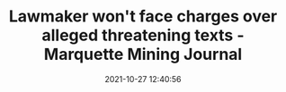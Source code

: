 ---
"title": "Lawmaker won't face charges over alleged threatening texts - Marquette Mining Journal"
"date": "2021-10-27 12:40:56"
"feed_name": "GOOGLENEWSMINING"
"feed_website": "https://news.google.com/search?q=mining%2Bincident&hl=en-US&gl=US&ceid=US:en"
"feed_rss": "https://news.google.com/rss/search?q=mining%2Bincident&hl=en-US&gl=US&ceid=US:en"
"link": "https://www.miningjournal.net/news/2021/10/lawmaker-wont-face-charges-over-alleged-threatening-texts/"
"source": "{'href': 'https://www.miningjournal.net', 'title': 'Marquette Mining Journal'}"
"file": "_posts/2021-1-1-34021b672c26c67d531c771eadce3cbacc280b58.md"
"accident": "0"
"drilling": "0"
"dead": "0"
"injured": "0"
"arrested": "0"
"place": "unknown place"
"where": "unknown site"
"causes": "unknown"
"place_uri": "unknown place"
---